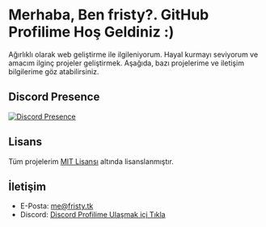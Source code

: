 # Merhaba, Ben fristy?. GitHub Profilime Hoş Geldiniz :)

Ağırlıklı olarak web geliştirme ile ilgileniyorum. Hayal kurmayı seviyorum ve amacım ilginç projeler geliştirmek.
Aşağıda, bazı projelerime ve iletişim bilgilerime göz atabilirsiniz.

<!--## Projeler

- [Proje 1](link1): Kısa açıklama 1.
- [Proje 2](link2): Kısa açıklama 2.
- [Proje 3](link3): Kısa açıklama 3.-->

## Discord Presence
[![Discord Presence](https://lanyard.cnrad.dev/api/1014549805608992901)](https://discord.com/users/1014549805608992901)

## Lisans

Tüm projelerim [MIT Lisansı](https://github.com/Fristyyy/Fristyyy/blob/main/LICENSE) altında lisanslanmıştır.

## İletişim

- E-Posta: me@fristy.tk
- Discord: [Discord Profilime Ulaşmak içi Tıkla](https://discord.com/users/1014549805608992901)

<!--## Proje Ekran Görüntüleri

![Ekran Görüntüsü 1](screenshot1.png)
![Ekran Görüntüsü 2](screenshot2.png)-->
